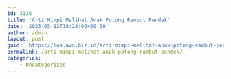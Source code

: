 ```yaml
---
id: 3136
title: 'Arti Mimpi Melihat Anak Potong Rambut Pendek'
date: '2023-05-12T18:28:06+00:00'
author: admin
layout: post
guid: 'https://bos.awn.biz.id/arti-mimpi-melihat-anak-potong-rambut-pendek/'
permalink: /arti-mimpi-melihat-anak-potong-rambut-pendek/
categories:
    - Uncategorized
---
```


